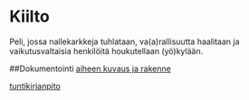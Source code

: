 # Kiilto
Peli, jossa nallekarkkeja tuhlataan, va(a)rallisuutta haalitaan ja vaikutusvaltaisia henkilöitä houkutellaan (yö)kylään.

##Dokumentointi
[aiheen kuvaus ja rakenne](dokumentointi/aiheenKuvausJaRakenne.md)

[tuntikirjanpito](/dokumentointi/tuntikirjanpito.md)
